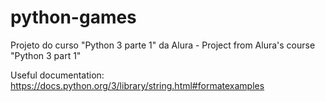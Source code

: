 # python-games
Projeto do curso "Python 3 parte 1" da Alura - Project from Alura's course "Python 3 part 1"

Useful documentation:
https://docs.python.org/3/library/string.html#formatexamples
